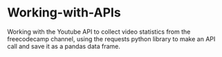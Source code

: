 # Working-with-APIs
Working with the Youtube API to collect video statistics from the freecodecamp channel, using the requests python library to make an API call and save it as a pandas data frame.
